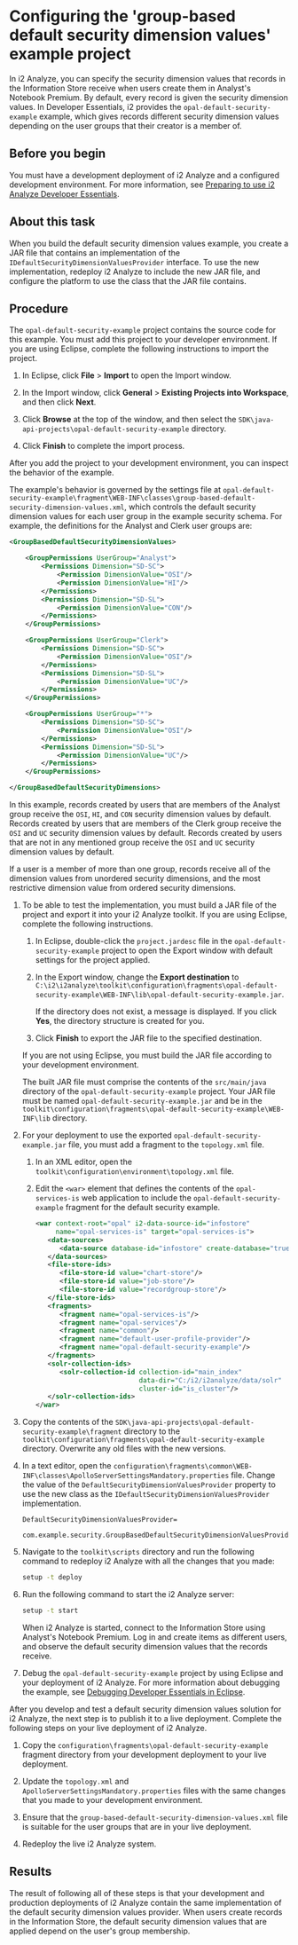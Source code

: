 # Configuring the 'group-based default security dimension values' example project

In i2 Analyze, you can specify the security dimension values that records in the Information Store receive when users create them in Analyst's Notebook Premium. By default, every record is given the security dimension values. In Developer Essentials, i2 provides the `opal-default-security-example` example, which gives records different security dimension values depending on the user groups that their creator is a member of.

## Before you begin

You must have a development deployment of i2 Analyze and a configured development environment. For more information, see [Preparing to use i2 Analyze Developer Essentials](Preparing-to-use-i2-Analyze-Developer-Essentials.md).

## About this task

When you build the default security dimension values example, you create a JAR file that contains an implementation of the `IDefaultSecurityDimensionValuesProvider` interface. To use the new implementation, redeploy i2 Analyze to include the new JAR file, and configure the platform to use the class that the JAR file contains.

## Procedure

The `opal-default-security-example` project contains the source code for this example. You must add this project to your developer environment. If you are using Eclipse, complete the following instructions to import the project.

1. In Eclipse, click **File** &gt; **Import** to open the Import window.

1. In the Import window, click **General** &gt; **Existing Projects into Workspace**, and then click **Next**.

1. Click **Browse** at the top of the window, and then select the `SDK\java-api-projects\opal-default-security-example` directory.

1. Click **Finish** to complete the import process.

After you add the project to your development environment, you can inspect the behavior of the example.

The example's behavior is governed by the settings file at `opal-default-security-example\fragment\WEB-INF\classes\group-based-default-security-dimension-values.xml`, which controls the default security dimension values for each user group in the example security schema. For example, the definitions for the Analyst and Clerk user groups are:

```xml
<GroupBasedDefaultSecurityDimensionValues>

    <GroupPermissions UserGroup="Analyst">
        <Permissions Dimension="SD-SC">
            <Permission DimensionValue="OSI"/>
            <Permission DimensionValue="HI"/>
        </Permissions>
        <Permissions Dimension="SD-SL">
            <Permission DimensionValue="CON"/>
        </Permissions>
    </GroupPermissions>

    <GroupPermissions UserGroup="Clerk">
        <Permissions Dimension="SD-SC">
            <Permission DimensionValue="OSI"/>
        </Permissions>
        <Permissions Dimension="SD-SL">
            <Permission DimensionValue="UC"/>
        </Permissions>
    </GroupPermissions>

    <GroupPermissions UserGroup="*">
        <Permissions Dimension="SD-SC">
            <Permission DimensionValue="OSI"/>
        </Permissions>
        <Permissions Dimension="SD-SL">
            <Permission DimensionValue="UC"/>
        </Permissions>
    </GroupPermissions>

</GroupBasedDefaultSecurityDimensions>
```

In this example, records created by users that are members of the Analyst group receive the `OSI`, `HI`, and `CON` security dimension values by default. Records created by users that are members of the Clerk group receive the `OSI` and `UC` security dimension values by default. Records created by users that are not in any mentioned group receive the `OSI` and `UC` security dimension values by default.

If a user is a member of more than one group, records receive all of the dimension values from unordered security dimensions, and the most restrictive dimension value from ordered security dimensions.

1. To be able to test the implementation, you must build a JAR file of the project and export it into your i2 Analyze toolkit. If you are using Eclipse, complete the following instructions.

   1. In Eclipse, double-click the `project.jardesc` file in the `opal-default-security-example` project to open the Export window with default settings for the project applied.

   1. In the Export window, change the **Export destination** to `C:\i2\i2analyze\toolkit\configuration\fragments\opal-default-security-example\WEB-INF\lib\opal-default-security-example.jar`.

      If the directory does not exist, a message is displayed. If you click **Yes**, the directory structure is created for you.

   1. Click **Finish** to export the JAR file to the specified destination.

   If you are not using Eclipse, you must build the JAR file according to your development environment.

   The built JAR file must comprise the contents of the `src/main/java` directory of the `opal-default-security-example` project. Your JAR file must be named `opal-default-security-example.jar` and be in the `toolkit\configuration\fragments\opal-default-security-example\WEB-INF\lib` directory.

1. For your deployment to use the exported `opal-default-security-example.jar` file, you must add a fragment to the `topology.xml` file.

   1. In an XML editor, open the `toolkit\configuration\environment\topology.xml` file.

   1. Edit the `<war>` element that defines the contents of the `opal-services-is` web application to include the `opal-default-security-example` fragment for the default security example.

      ```xml
      <war context-root="opal" i2-data-source-id="infostore"
           name="opal-services-is" target="opal-services-is">
         <data-sources>
            <data-source database-id="infostore" create-database="true"/>
         </data-sources>
         <file-store-ids>
            <file-store-id value="chart-store"/>
            <file-store-id value="job-store"/>
            <file-store-id value="recordgroup-store"/>
         </file-store-ids>
         <fragments>
            <fragment name="opal-services-is"/>
            <fragment name="opal-services"/>
            <fragment name="common"/>
            <fragment name="default-user-profile-provider"/>
            <fragment name="opal-default-security-example"/>
         </fragments>
         <solr-collection-ids>
            <solr-collection-id collection-id="main_index"
                                data-dir="C:/i2/i2analyze/data/solr"
                                cluster-id="is_cluster"/>
         </solr-collection-ids>
      </war>
      ```

1. Copy the contents of the `SDK\java-api-projects\opal-default-security-example\fragment` directory to the `toolkit\configuration\fragments\opal-default-security-example` directory. Overwrite any old files with the new versions.

1. In a text editor, open the `configuration\fragments\common\WEB-INF\classes\ApolloServerSettingsMandatory.properties` file. Change the value of the `DefaultSecurityDimensionValuesProvider` property to use the new class as the `IDefaultSecurityDimensionValuesProvider` implementation.

   ```
   DefaultSecurityDimensionValuesProvider=
        com.example.security.GroupBasedDefaultSecurityDimensionValuesProvider
   ```

1. Navigate to the `toolkit\scripts` directory and run the following command to redeploy i2 Analyze with all the changes that you made:

   ```sh
   setup -t deploy
   ```

1. Run the following command to start the i2 Analyze server:

   ```sh
   setup -t start
   ```

   When i2 Analyze is started, connect to the Information Store using Analyst's Notebook Premium. Log in and create items as different users, and observe the default security dimension values that the records receive.

1. Debug the `opal-default-security-example` project by using Eclipse and your deployment of i2 Analyze. For more information about debugging the example, see [Debugging Developer Essentials in Eclipse](Debugging-Developer-Essentials.md).

After you develop and test a default security dimension values solution for i2 Analyze, the next step is to publish it to a live deployment. Complete the following steps on your live deployment of i2 Analyze.

1. Copy the `configuration\fragments\opal-default-security-example` fragment directory from your development deployment to your live deployment.

1. Update the `topology.xml` and `ApolloServerSettingsMandatory.properties` files with the same changes that you made to your development environment.

1. Ensure that the `group-based-default-security-dimension-values.xml` file is suitable for the user groups that are in your live deployment.

1. Redeploy the live i2 Analyze system.

## Results

The result of following all of these steps is that your development and production deployments of i2 Analyze contain the same implementation of the default security dimension values provider. When users create records in the Information Store, the default security dimension values that are applied depend on the user's group membership.
